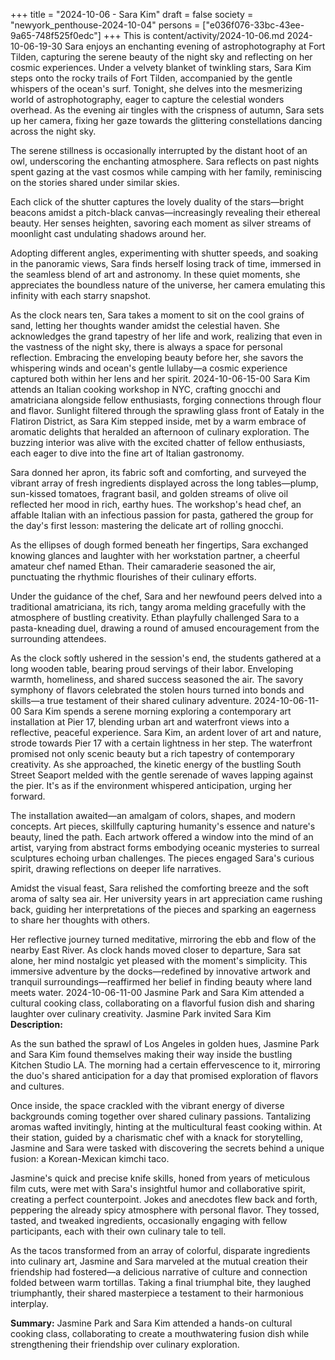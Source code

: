 +++
title = "2024-10-06 - Sara Kim"
draft = false
society = "newyork_penthouse-2024-10-04"
persons = ["e036f076-33bc-43ee-9a65-748f525f0edc"]
+++
This is content/activity/2024-10-06.md
2024-10-06-19-30
Sara enjoys an enchanting evening of astrophotography at Fort Tilden, capturing the serene beauty of the night sky and reflecting on her cosmic experiences.
Under a velvety blanket of twinkling stars, Sara Kim steps onto the rocky trails of Fort Tilden, accompanied by the gentle whispers of the ocean's surf. Tonight, she delves into the mesmerizing world of astrophotography, eager to capture the celestial wonders overhead. As the evening air tingles with the crispness of autumn, Sara sets up her camera, fixing her gaze towards the glittering constellations dancing across the night sky.

The serene stillness is occasionally interrupted by the distant hoot of an owl, underscoring the enchanting atmosphere. Sara reflects on past nights spent gazing at the vast cosmos while camping with her family, reminiscing on the stories shared under similar skies. 

Each click of the shutter captures the lovely duality of the stars—bright beacons amidst a pitch-black canvas—increasingly revealing their ethereal beauty. Her senses heighten, savoring each moment as silver streams of moonlight cast undulating shadows around her.

Adopting different angles, experimenting with shutter speeds, and soaking in the panoramic views, Sara finds herself losing track of time, immersed in the seamless blend of art and astronomy. In these quiet moments, she appreciates the boundless nature of the universe, her camera emulating this infinity with each starry snapshot.

As the clock nears ten, Sara takes a moment to sit on the cool grains of sand, letting her thoughts wander amidst the celestial haven. She acknowledges the grand tapestry of her life and work, realizing that even in the vastness of the night sky, there is always a space for personal reflection. Embracing the enveloping beauty before her, she savors the whispering winds and ocean's gentle lullaby—a cosmic experience captured both within her lens and her spirit.
2024-10-06-15-00
Sara Kim attends an Italian cooking workshop in NYC, crafting gnocchi and amatriciana alongside fellow enthusiasts, forging connections through flour and flavor.
Sunlight filtered through the sprawling glass front of Eataly in the Flatiron District, as Sara Kim stepped inside, met by a warm embrace of aromatic delights that heralded an afternoon of culinary exploration. The buzzing interior was alive with the excited chatter of fellow enthusiasts, each eager to dive into the fine art of Italian gastronomy.

Sara donned her apron, its fabric soft and comforting, and surveyed the vibrant array of fresh ingredients displayed across the long tables—plump, sun-kissed tomatoes, fragrant basil, and golden streams of olive oil reflected her mood in rich, earthy hues. The workshop's head chef, an affable Italian with an infectious passion for pasta, gathered the group for the day's first lesson: mastering the delicate art of rolling gnocchi.

As the ellipses of dough formed beneath her fingertips, Sara exchanged knowing glances and laughter with her workstation partner, a cheerful amateur chef named Ethan. Their camaraderie seasoned the air, punctuating the rhythmic flourishes of their culinary efforts.

Under the guidance of the chef, Sara and her newfound peers delved into a traditional amatriciana, its rich, tangy aroma melding gracefully with the atmosphere of bustling creativity. Ethan playfully challenged Sara to a pasta-kneading duel, drawing a round of amused encouragement from the surrounding attendees.

As the clock softly ushered in the session's end, the students gathered at a long wooden table, bearing proud servings of their labor. Enveloping warmth, homeliness, and shared success seasoned the air. The savory symphony of flavors celebrated the stolen hours turned into bonds and skills—a true testament of their shared culinary adventure.
2024-10-06-11-00
Sara Kim spends a serene morning exploring a contemporary art installation at Pier 17, blending urban art and waterfront views into a reflective, peaceful experience.
Sara Kim, an ardent lover of art and nature, strode towards Pier 17 with a certain lightness in her step. The waterfront promised not only scenic beauty but a rich tapestry of contemporary creativity. As she approached, the kinetic energy of the bustling South Street Seaport melded with the gentle serenade of waves lapping against the pier. It's as if the environment whispered anticipation, urging her forward.

The installation awaited—an amalgam of colors, shapes, and modern concepts. Art pieces, skillfully capturing humanity's essence and nature's beauty, lined the path. Each artwork offered a window into the mind of an artist, varying from abstract forms embodying oceanic mysteries to surreal sculptures echoing urban challenges. The pieces engaged Sara's curious spirit, drawing reflections on deeper life narratives.

Amidst the visual feast, Sara relished the comforting breeze and the soft aroma of salty sea air. Her university years in art appreciation came rushing back, guiding her interpretations of the pieces and sparking an eagerness to share her thoughts with others.

Her reflective journey turned meditative, mirroring the ebb and flow of the nearby East River. As clock hands moved closer to departure, Sara sat alone, her mind nostalgic yet pleased with the moment's simplicity. This immersive adventure by the docks—redefined by innovative artwork and tranquil surroundings—reaffirmed her belief in finding beauty where land meets water.
2024-10-06-11-00
Jasmine Park and Sara Kim attended a cultural cooking class, collaborating on a flavorful fusion dish and sharing laughter over culinary creativity.
Jasmine Park invited Sara Kim
**Description:**

As the sun bathed the sprawl of Los Angeles in golden hues, Jasmine Park and Sara Kim found themselves making their way inside the bustling Kitchen Studio LA. The morning had a certain effervescence to it, mirroring the duo's shared anticipation for a day that promised exploration of flavors and cultures. 

Once inside, the space crackled with the vibrant energy of diverse backgrounds coming together over shared culinary passions. Tantalizing aromas wafted invitingly, hinting at the multicultural feast cooking within. At their station, guided by a charismatic chef with a knack for storytelling, Jasmine and Sara were tasked with discovering the secrets behind a unique fusion: a Korean-Mexican kimchi taco.

Jasmine's quick and precise knife skills, honed from years of meticulous film cuts, were met with Sara's insightful humor and collaborative spirit, creating a perfect counterpoint. Jokes and anecdotes flew back and forth, peppering the already spicy atmosphere with personal flavor. They tossed, tasted, and tweaked ingredients, occasionally engaging with fellow participants, each with their own culinary tale to tell.

As the tacos transformed from an array of colorful, disparate ingredients into culinary art, Jasmine and Sara marveled at the mutual creation their friendship had fostered—a delicious narrative of culture and connection folded between warm tortillas. Taking a final triumphal bite, they laughed triumphantly, their shared masterpiece a testament to their harmonious interplay.

**Summary:**
Jasmine Park and Sara Kim attended a hands-on cultural cooking class, collaborating to create a mouthwatering fusion dish while strengthening their friendship over culinary exploration.
